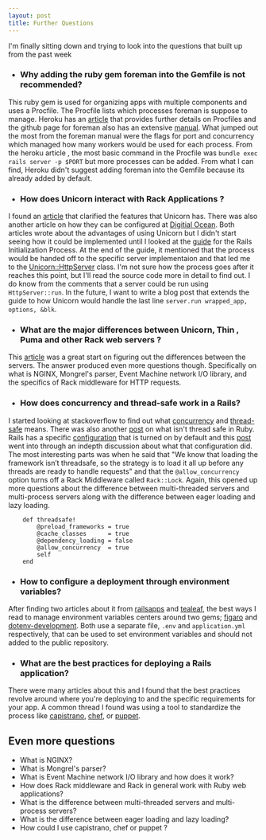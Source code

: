 ```yaml
---
layout: post
title: Further Questions
---
```

I'm finally sitting down and trying to look into the questions that built up from the past week  

* ### Why adding the ruby gem foreman into the Gemfile is not recommended?
This ruby gem is used for organizing apps with multiple components and uses a Procfile. The Procfile lists which processes foreman is suppose to manage. Heroku has an [article](https://devcenter.heroku.com/articles/procfile#process-types-as-templates) that provides further details on Procfiles and the github page for foreman also has an extensive [manual](http://ddollar.github.io/foreman/). What jumped out the most from the foreman manual were the flags for port and concurrency which managed how many workers would be used for each process. From the heroku article , the most basic command in the Procfile was `bundle exec rails server -p $PORT` but more processes can be added. From what I can find, Heroku didn't suggest adding foreman into the Gemfile because its already added by default. 

* ### How does Unicorn interact with Rack Applications ? 
I found an [article](https://blog.engineyard.com/2010/everything-you-need-to-know-about-unicorn) that clarified the features that Unicorn has. There was also another article on how they can be configured at [Digitial Ocean](https://www.digitalocean.com/community/tutorials/how-to-optimize-unicorn-workers-in-a-ruby-on-rails-app). Both articles wrote about the advantages of using Unicorn but I didn't start seeing how it could be implemented until I looked at the [guide](http://guides.rubyonrails.org/initialization.html#loading-rails-rack-lib-rack-server-rb) for the Rails Initialization Process. At the end of the guide, it mentioned that the process would be handed off to the specific server implementaion and that led me to the [Unicorn::HttpServer](http://bogomips.org/unicorn.git/tree/lib/unicorn/http_server.rb) class. I'm not sure how the process goes after it reaches this point, but I'll read the source code more in detail to find out. I do know from the comments that a server could be run using `HttpServer::run`. In the future, I want to write a blog post that extends the guide to how Unicorn would handle the last line `server.run wrapped_app, options, &blk`. 

* ### What are the major differences between Unicorn, Thin , Puma and other Rack web servers ?
This [article](https://www.digitalocean.com/community/tutorials/a-comparison-of-rack-web-servers-for-ruby-web-applications) was a great start on figuring out the differences between the servers. The answer produced even more questions though. Specifically on what is NGINX, Mongrel's parser, Event Machine network I/O library, and the specifics of Rack middleware for HTTP requests. 

* ### How does concurrency and thread-safe work in a Rails?
I started looking at stackoverflow to find out what [concurrency](http://stackoverflow.com/questions/1050222/concurrency-vs-parallelism-what-is-the-difference) and [thread-safe](http://stackoverflow.com/questions/261683/what-is-meant-by-thread-safe-code) means. There was also another [post](http://stackoverflow.com/questions/15184338/how-to-know-what-is-not-thread-safe-in-ruby) on what isn't thread safe in Ruby. Rails has a specific [configuration](http://www.sitepoint.com/config-threadsafe/) that is turned on by default and this [post](http://tenderlovemaking.com/2012/06/18/removing-config-threadsafe.html) went into through an indepth discussion about what that configuration did. The most interesting parts was when he said that "We know that loading the framework isn’t threadsafe, so the strategy is to load it all up before any threads are ready to handle requests" and that the `@allow_concurrency` option turns off a Rack Middleware called `Rack::Lock`. Again, this opened up more questions about the difference between multi-threaded servers and multi-process servers along with the difference between eager loading and lazy loading. 

		def threadsafe!
			@preload_frameworks = true
			@cache_classes      = true
			@dependency_loading = false
			@allow_concurrency  = true
			self
		end
			
* ### How to configure a deployment through environment variables?
After finding two articles about it from [railsapps](http://railsapps.github.io/rails-environment-variables.html) and [tealeaf](http://www.gotealeaf.com/blog/managing-environment-configuration-variables-in-rails), the best ways I read to manage environment variables centers around two gems; [figaro](https://github.com/laserlemon/figaro) and [dotenv-development](https://github.com/bkeepers/dotenv-deployment). Both use a separate file, `.env` and `application.yml` respectively, that can be used to set environment variables and should not added to the public repository. 

* ### What are the best practices for deploying a Rails application?
There were many articles about this and I found that the best practices revolve around where you're deploying to and the specific requirements for your app. A common thread I found was using a tool to standardize the process like [capistrano](http://capistranorb.com/documentation/overview/what-is-capistrano/), [chef](https://www.getchef.com/chef/), or [puppet](http://puppetlabs.com/).  

## Even more questions
* What is NGINX?
* What is Mongrel's parser?
* What is Event Machine network I/O library and how does it work? 
* How does Rack middleware and Rack in general work with Ruby web applications?
* What is the difference between multi-threaded servers and multi-process servers?
* What is the difference between eager loading and lazy loading?
* How could I use capistrano, chef or puppet ?